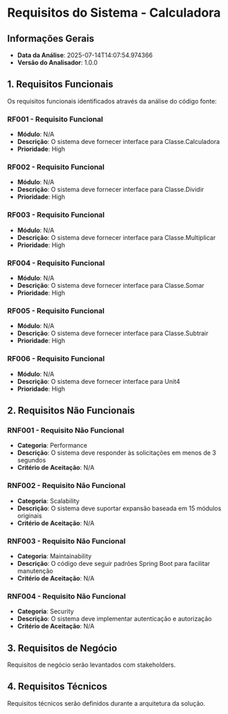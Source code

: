 # Requisitos do Sistema - Calculadora

## Informações Gerais
- **Data da Análise**: 2025-07-14T14:07:54.974366
- **Versão do Analisador**: 1.0.0

## 1. Requisitos Funcionais

Os requisitos funcionais identificados através da análise do código fonte:

### RF001 - Requisito Funcional
- **Módulo**: N/A
- **Descrição**: O sistema deve fornecer interface para Classe.Calculadora
- **Prioridade**: High

### RF002 - Requisito Funcional
- **Módulo**: N/A
- **Descrição**: O sistema deve fornecer interface para Classe.Dividir
- **Prioridade**: High

### RF003 - Requisito Funcional
- **Módulo**: N/A
- **Descrição**: O sistema deve fornecer interface para Classe.Multiplicar
- **Prioridade**: High

### RF004 - Requisito Funcional
- **Módulo**: N/A
- **Descrição**: O sistema deve fornecer interface para Classe.Somar
- **Prioridade**: High

### RF005 - Requisito Funcional
- **Módulo**: N/A
- **Descrição**: O sistema deve fornecer interface para Classe.Subtrair
- **Prioridade**: High

### RF006 - Requisito Funcional
- **Módulo**: N/A
- **Descrição**: O sistema deve fornecer interface para Unit4
- **Prioridade**: High

## 2. Requisitos Não Funcionais

### RNF001 - Requisito Não Funcional
- **Categoria**: Performance
- **Descrição**: O sistema deve responder às solicitações em menos de 3 segundos
- **Critério de Aceitação**: N/A

### RNF002 - Requisito Não Funcional
- **Categoria**: Scalability
- **Descrição**: O sistema deve suportar expansão baseada em 15 módulos originais
- **Critério de Aceitação**: N/A

### RNF003 - Requisito Não Funcional
- **Categoria**: Maintainability
- **Descrição**: O código deve seguir padrões Spring Boot para facilitar manutenção
- **Critério de Aceitação**: N/A

### RNF004 - Requisito Não Funcional
- **Categoria**: Security
- **Descrição**: O sistema deve implementar autenticação e autorização
- **Critério de Aceitação**: N/A

## 3. Requisitos de Negócio

Requisitos de negócio serão levantados com stakeholders.

## 4. Requisitos Técnicos

Requisitos técnicos serão definidos durante a arquitetura da solução.

